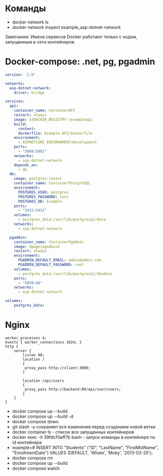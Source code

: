 # Команды 

- docker network ls
- docker network inspect example_asp-dotnet-network

Замечание:  Имена сервисов Docker работают только с кодом, запущенным в сети контейнеров


# Docker-compose: .net, pg, pgadmin

```yml
version: '1.0'

networks:
  asp-dotnet-network:
    driver: bridge

services:
  api:
    container_name: ContainerAPI
    restart: always
    image: ${DOCKER_REGISTRY-}exampleapi
    build:
      context: .
      dockerfile: Example.API/Dockerfile
    environment:
      - ASPNETCORE_ENVIRONMENT=Development
    ports:
      - "5000:5001"
    networks:
      - asp-dotnet-network
    depends_on:
      - db
  db:
    image: postgres:latest
    container_name: ContainerPostgreSQL
    environment:
      POSTGRES_USER: postgres
      POSTGRES_PASSWORD: root
      POSTGRES_DB: Example
    ports:
      - "5432:5432"
    volumes:
      - postgres_data:/var/lib/postgresql/data
    networks:
      - asp-dotnet-network

  pgadmin:
    container_name: ContainerPgAdmin
    image: dpage/pgadmin4
    restart: always
    environment:
      PGADMIN_DEFAULT_EMAIL: admin@admin.com
      PGADMIN_DEFAULT_PASSWORD: root
    volumes:
      - postgres_data:/var/lib/postgresql/dbadmin
    ports:
      - "5050:80"
    networks:
      - asp-dotnet-network 

volumes:
    postgres_data:

```


# Nginx

```
worker_processes 4;
events { worker_connections 1024; }
http {
    server {
        listen 80;
        location /
        {
         proxy_pass http://client:3000;
        }

        location /api/users 
        {
         proxy_pass http://backend:80/api/user/users;
        }
    }
}
```

- docker compose up --build
- docker compose up --build -d
- docker compose down
- git stash -u  сохраняет все изменения перед созданием новой ветки
- docker container ls  - список все запущенных контейнеров
- docker exec -it 39fdcf0aff7b bash  - запуск команды в контейнере по id контейнера
- example=# INSERT INTO "Students" ("ID", "LastName", "FirstMidName", "EnrollmentDate") VALUES (DEFAULT, 'Whale', 'Moby', '2013-03-20');
- docker compose rm
- docker compose up --build
- docker compose watch


